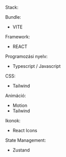 Stack:

Bundle:
- VITE

Framework:
- REACT 

Programozási nyelv:
- Typescript / Javascript

CSS:
- Tailwind

Animáció:
- Motion
- Tailwind

Ikonok:
- React Icons

State Management:
- Zustand
